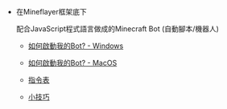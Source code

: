 - 在Mineflayer框架底下

  配合JavaScript程式語言做成的Minecraft Bot (自動腳本/機器人)

  - [如何啟動我的Bot? - Windows](https://github.com/AsherJingkongChen/NullBot/blob/main/docs/StartWindows.md)
  
  - [如何啟動我的Bot? - MacOS](https://github.com/AsherJingkongChen/NullBot/blob/main/docs/StartMacOS.md)
  
  - [指令表](https://github.com/AsherJingkongChen/NullBot/blob/main/docs/Manual.md)

  - [小技巧](https://github.com/AsherJingkongChen/NullBot/blob/main/docs/Tips.md)
